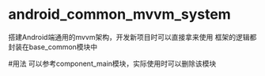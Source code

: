 # android_common_mvvm_system
搭建Android端通用的mvvm架构，开发新项目时可以直接拿来使用
框架的逻辑都封装在base_common模块中

#用法
可以参考component_main模块，实际使用时可以删除该模块

